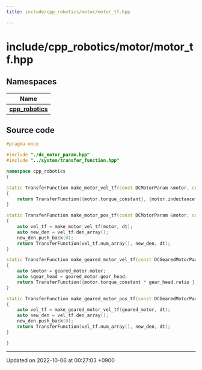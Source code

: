 ```yaml
---
title: include/cpp_robotics/motor/motor_tf.hpp

---
```


# include/cpp_robotics/motor/motor_tf.hpp



## Namespaces

| Name           |
| -------------- |
| **[cpp_robotics](/cpp_robotics/doxybook/Namespaces/namespacecpp__robotics/)**  |




## Source code

```cpp
#pragma once

#include "./dc_motor_param.hpp"
#include "../system/transfer_function.hpp"

namespace cpp_robotics
{

static TransferFunction make_motor_vel_tf(const DCMotorParam &motor, const double dt)
{
    return TransferFunction({motor.torque_constant}, {motor.inductance*motor.rotor_inertia, motor.resistance*motor.rotor_inertia, motor.torque_constant*motor.back_emf_constance}, dt);
}

static TransferFunction make_motor_pos_tf(const DCMotorParam &motor, const double dt)
{
    auto vel_tf = make_motor_vel_tf(motor, dt);
    auto new_den = vel_tf.den_array();
    new_den.push_back(0);
    return TransferFunction(vel_tf.num_array(), new_den, dt);
}

static TransferFunction make_geared_motor_vel_tf(const DCGearedMotorParam &geared_motor, const double dt)
{
    auto &motor = geared_motor.motor;
    auto &gear_head = geared_motor.gear_head;
    return TransferFunction({motor.torque_constant * gear_head.ratio }, {motor.inductance*motor.rotor_inertia, motor.resistance*motor.rotor_inertia, motor.torque_constant*motor.back_emf_constance}, dt);
}

static TransferFunction make_geared_motor_pos_tf(const DCGearedMotorParam &geared_motor, const double dt)
{
    auto vel_tf = make_geared_motor_vel_tf(geared_motor, dt);
    auto new_den = vel_tf.den_array();
    new_den.push_back(0);
    return TransferFunction(vel_tf.num_array(), new_den, dt);
}

}
```


-------------------------------

Updated on 2022-10-06 at 00:27:03 +0900
